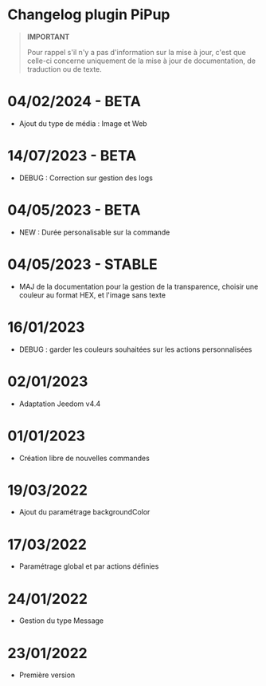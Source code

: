 # Changelog plugin PiPup

>**IMPORTANT**
>
>Pour rappel s'il n'y a pas d'information sur la mise à jour, c'est que celle-ci concerne uniquement de la mise à jour de documentation, de traduction ou de texte.

# 04/02/2024 - BETA

- Ajout du type de média : Image et Web 

# 14/07/2023 - BETA

- DEBUG : Correction sur gestion des logs

# 04/05/2023 - BETA

- NEW : Durée personalisable sur la commande

# 04/05/2023 - STABLE

- MAJ de la documentation pour la gestion de la transparence, choisir une couleur au format HEX, et l'image sans texte

# 16/01/2023

- DEBUG : garder les couleurs souhaitées sur les actions personnalisées

# 02/01/2023

- Adaptation Jeedom v4.4

# 01/01/2023

- Création libre de nouvelles commandes

# 19/03/2022

- Ajout du paramétrage backgroundColor

# 17/03/2022

- Paramétrage global et par actions définies

# 24/01/2022

- Gestion du type Message

# 23/01/2022

- Première version
